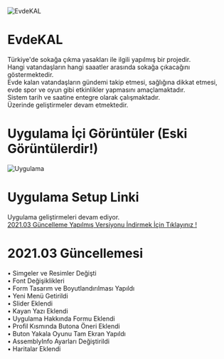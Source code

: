 ![EvdeKAL](https://i.hizliresim.com/XeAfG6.png)<br>
# EvdeKAL
Türkiye'de sokağa çıkma yasakları ile ilgili yapılmış bir projedir.<br>
Hangi vatandaşların hangi saaatler arasında sokağa çıkacağını göstermektedir.<br>
Evde kalan vatandaşların gündemi takip etmesi, sağlığına dikkat etmesi, evde spor ve oyun gibi etkinlikler yapmasını amaçlamaktadır.<br>
Sistem tarih ve saatine entegre olarak çalışmaktadır.<br>
Üzerinde geliştirmeler devam etmektedir.

# Uygulama İçi Görüntüler (Eski Görüntülerdir!)
![Uygulama](https://i.hizliresim.com/BhgH2j.png)

# Uygulama Setup Linki
Uygulama geliştirmeleri devam ediyor.<br>
[2021.03 Güncelleme Yapılmış Versiyonu İndirmek İçin Tıklayınız !](https://drive.google.com/file/d/15C17gNPYjpl_VTTJUIb8SS79uwm2ktrC/view?usp=sharing)
# 2021.03 Güncellemesi
• Simgeler ve Resimler Değişti<br>
• Font Değişiklikleri<br>
• Form Tasarım ve Boyutlandırılması Yapıldı<br>
• Yeni Menü Getirildi<br>
• Slider Eklendi<br>
• Kayan Yazı Eklendi<br>
• Uygulama Hakkında Formu Eklendi<br>
• Profil Kısmında Butona Öneri Eklendi<br>
• Buton Yakala Oyunu Tam Ekran Yapıldı<br>
• AssemblyInfo Ayarları Değiştirildi<br>
• Haritalar Eklendi
